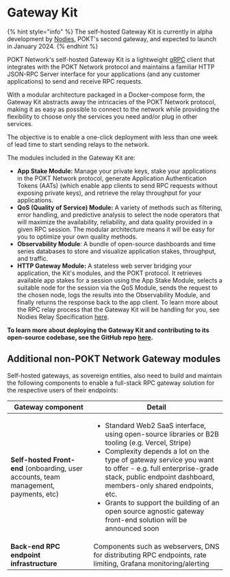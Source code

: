 # Gateway Kit

{% hint style="info" %}
The self-hosted Gateway Kit is currently in alpha development by [Nodies](../find-a-gateway/nodies.md), POKT's second gateway, and expected to launch in January 2024.
{% endhint %}

POKT Network's self-hosted Gateway Kit is a lightweight [gRPC](https://grpc.io) client that integrates with the POKT Network protocol and maintains a familiar HTTP JSON-RPC Server interface for your applications (and any customer applications) to send and receive RPC requests.

With a modular architecture packaged in a Docker-compose form, the Gateway Kit abstracts away the intricacies of the POKT Network protocol, making it as easy as possible to connect to the network while providing the flexibility to choose only the services you need and/or plug in other services.&#x20;

The objective is to enable a one-click deployment with less than one week of lead time to start sending relays to the network.&#x20;

The modules included in the Gateway Kit are:

* **App Stake Module:** Manage your private keys, stake your applications in the POKT Network protocol, generate Application Authentication Tokens (AATs) (which enable app clients to send RPC requests without exposing private keys), and retrieve the relay throughput for your applications.
* **QoS (Quality of Service) Module:** A variety of methods such as filtering, error handling, and predictive analysis to select the node operators that will maximize the availability, reliability, and data quality provided in a given RPC session. The modular architecture means it will be easy for you to optimize your own quality methods.
* **Observability Module**: A bundle of open-source dashboards and time series databases to store and visualize application stakes, throughput, and traffic.
* **HTTP Gateway Module:** A stateless web server bridging your application, the Kit's modules, and the POKT protocol. It retrieves available app stakes for a session using the App Stake Module, selects a suitable node for the session via the QoS Module, sends the request to the chosen node, logs the results into the Observability Module, and finally returns the response back to the app client. To learn more about the RPC relay process that the Gateway Kit will be handling for you, see Nodies Relay Specification [here](https://docs.nodies.app/pokt-integration-wip/relay-specification).

**To learn more about deploying the Gateway Kit and contributing to its open-source codebase, see the GitHub repo** [**here**](https://github.com/baaspoolsllc/os-gateway/tree/main)**.**

## Additional non-POKT Network Gateway modules

Self-hosted gateways, as sovereign entities, also need to build and maintain the following components to enable a full-stack RPC gateway solution for the respective users of their endpoints:

| Gateway component                                                                     | Detail                                                                                                                                                                                                                                                                                                                                                                                                                     |
| ------------------------------------------------------------------------------------- | -------------------------------------------------------------------------------------------------------------------------------------------------------------------------------------------------------------------------------------------------------------------------------------------------------------------------------------------------------------------------------------------------------------------------- |
| **Self-hosted Front-end** (onboarding, user accounts, team management, payments, etc) | <ul><li>Standard Web2 SaaS interface, using open-source libraries or B2B tooling (e.g. Vercel, Stripe)</li><li>Complexity depends a lot on the type of gateway service you want to offer - e.g. full enterprise-grade stack, public endpoint dashboard, members-only shared endpoints, etc.</li><li>Grants to support the building of an open source agnostic gateway front-end solution will be announced soon </li></ul> |
| **Back-end RPC endpoint infrastructure**                                              | Components such as webservers, DNS for distributing RPC endpoints, rate limiting, Grafana monitoring/alerting                                                                                                                                                                                                                                                                                                              |
